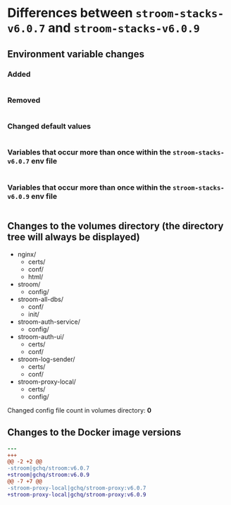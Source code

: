 # Differences between `stroom-stacks-v6.0.7` and `stroom-stacks-v6.0.9`

## Environment variable changes

### Added

```bash
```

### Removed

```bash
```

### Changed default values

```bash
```

### Variables that occur more than once within the `stroom-stacks-v6.0.7` env file

```bash
```

### Variables that occur more than once within the `stroom-stacks-v6.0.9` env file

```bash
```
## Changes to the volumes directory (the directory tree will always be displayed)

* nginx/
    * certs/
    * conf/
    * html/
* stroom/
    * config/
* stroom-all-dbs/
    * conf/
    * init/
* stroom-auth-service/
    * config/
* stroom-auth-ui/
    * certs/
    * conf/
* stroom-log-sender/
    * certs/
    * conf/
* stroom-proxy-local/
    * certs/
    * config/

Changed config file count in volumes directory: **0**

## Changes to the Docker image versions

```diff
--- 
+++ 
@@ -2 +2 @@
-stroom|gchq/stroom:v6.0.7
+stroom|gchq/stroom:v6.0.9
@@ -7 +7 @@
-stroom-proxy-local|gchq/stroom-proxy:v6.0.7
+stroom-proxy-local|gchq/stroom-proxy:v6.0.9
```

<!-- vim: set filetype=markdown -->